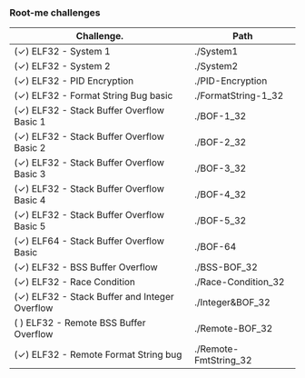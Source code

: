 ### Root-me challenges

| Challenge.                                            |  Path                |
|-------------------------------------------------------|----------------------|
| (&check;) ELF32 - System 1                            | ./System1            |
| (&check;) ELF32 - System 2                            | ./System2            |
| (&check;) ELF32 - PID Encryption                      | ./PID-Encryption     |
| (&check;) ELF32 - Format String Bug basic             | ./FormatString-1_32  |
| (&check;) ELF32 - Stack Buffer Overflow Basic 1       | ./BOF-1_32           |
| (&check;) ELF32 - Stack Buffer Overflow Basic 2       | ./BOF-2_32           |
| (&check;) ELF32 - Stack Buffer Overflow Basic 3       | ./BOF-3_32           |
| (&check;) ELF32 - Stack Buffer Overflow Basic 4       | ./BOF-4_32           |
| (&check;) ELF32 - Stack Buffer Overflow Basic 5     	| ./BOF-5_32           |
| (&check;) ELF64 - Stack Buffer Overflow Basic         | ./BOF-64             |
| (&check;) ELF32 - BSS Buffer Overflow                 | ./BSS-BOF_32         |
| (&check;) ELF32 - Race Condition                      | ./Race-Condition_32  |
| (&check;) ELF32 - Stack Buffer and Integer Overflow   | ./Integer&BOF_32     |
| (   ) ELF32 - Remote BSS Buffer Overflow              | ./Remote-BOF_32      |
| (&check;) ELF32 - Remote Format String bug            | ./Remote-FmtString_32|

